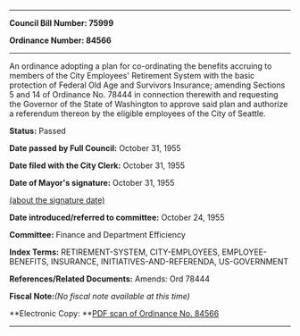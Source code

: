 

********

**Council Bill Number: 75999**
   
**Ordinance Number: 84566**
********

 An ordinance adopting a plan for co-ordinating the benefits accruing to members of the City Employees' Retirement System with the basic protection of Federal Old Age and Survivors Insurance; amending Sections 5 and 14 of Ordinance No. 78444 in connection therewith and requesting the Governor of the State of Washington to approve said plan and authorize a referendum thereon by the eligible employees of the City of Seattle.

**Status:** Passed
   
**Date passed by Full Council:** October 31, 1955
   
**Date filed with the City Clerk:** October 31, 1955
   
**Date of Mayor's signature:** October 31, 1955
   
[(about the signature date)](/~public/approvaldate.htm)
   
   
   
**Date introduced/referred to committee:** October 24, 1955
   
**Committee:** Finance and Department Efficiency
   
   
**Index Terms:** RETIREMENT-SYSTEM, CITY-EMPLOYEES, EMPLOYEE-BENEFITS, INSURANCE, INITIATIVES-AND-REFERENDA, US-GOVERNMENT

**References/Related Documents:** Amends: Ord 78444

**Fiscal Note:**_(No fiscal note available at this time)_

**Electronic Copy: **[PDF scan of Ordinance No. 84566](/~archives/Ordinances/Ord_84566.pdf)

********

